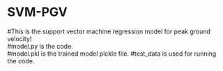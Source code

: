 # SVM-PGV</br>
#This is the support vector machine regression model for peak ground velocity!</br> 
#model.py is the code.</br>
#model.pkl is the trained model pickle file. 
#test_data is used for running the code. 
